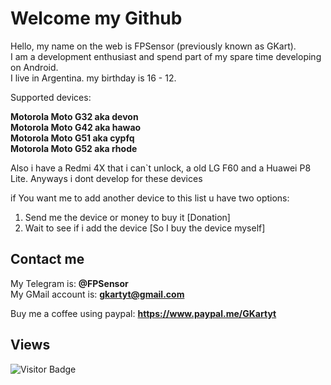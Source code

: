 # Welcome my Github

Hello, my name on the web is FPSensor (previously known as GKart).    
I am a development enthusiast and spend part of my spare time developing on Android.    
I live in Argentina. my birthday is 16 - 12.    

Supported devices:

**Motorola Moto G32 aka devon**    
**Motorola Moto G42 aka hawao**   
**Motorola Moto G51 aka cypfq**   
**Motorola Moto G52 aka rhode**   

Also i have a Redmi 4X that i can`t unlock, a old LG F60 and a Huawei P8 Lite.
Anyways i dont develop for these devices

if You want me to add another device to this list u have two options:
1. Send me the device or money to buy it [Donation]
2. Wait to see if i add the device [So I buy the device myself]

## Contact me

My Telegram is: **@FPSensor**  
My GMail account is: **gkartyt@gmail.com**  

Buy me a coffee using paypal: **https://www.paypal.me/GKartyt**

## Views
![Visitor Badge](https://visitor-badge.laobi.icu/badge?page_id=FPSensor.FPSensor)
